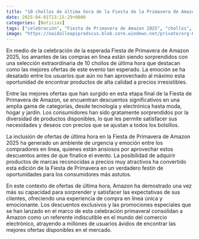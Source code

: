 ```yaml
---
title: "10 chollos de última hora de la Fiesta de la Primavera de Amazon que no esperábamos"
date: 2025-04-01T13:15:29+0000
categories: [Noticias]
tags: ["celebración", "Fiesta de Primavera de Amazon 2025", "chollos", "ofertas", "compras en línea", "descuentos", "productos de alta calidad."]
image: "https://oaidalleapiprodscus.blob.core.windows.net/private/org-HKmKxpuNw3Y88lm4EBrIPq0n/user-ZwiCXOggLL8ZNNKE2g7rXFmV/img-x3O0MzemeDZq0F64rbzcKoKH.png?st=2025-04-01T12%3A15%3A29Z&se=2025-04-01T14%3A15%3A29Z&sp=r&sv=2024-08-04&sr=b&rscd=inline&rsct=image/png&skoid=d505667d-d6c1-4a0a-bac7-5c84a87759f8&sktid=a48cca56-e6da-484e-a814-9c849652bcb3&skt=2025-04-01T06%3A55%3A33Z&ske=2025-04-02T06%3A55%3A33Z&sks=b&skv=2024-08-04&sig=2mQMOxYn8QQSs/QsKyUXFoQYr3LKbTp3NKwDReP9oV0%3D"
---
```


En medio de la celebración de la esperada Fiesta de Primavera de Amazon 2025, los amantes de las compras en línea están siendo sorprendidos con una selección extraordinaria de 10 chollos de última hora que destacan como las mejores ofertas de este evento tan esperado. La emoción se ha desatado entre los usuarios que aún no han aprovechado al máximo esta oportunidad de encontrar productos de alta calidad a precios irresistibles.

Entre las mejores ofertas que han surgido en esta etapa final de la Fiesta de Primavera de Amazon, se encuentran descuentos significativos en una amplia gama de categorías, desde tecnología y electrónica hasta moda, hogar y jardín. Los consumidores han sido gratamente sorprendidos por la diversidad de productos disponibles, lo que les permite satisfacer sus necesidades y deseos con precios que se ajustan a todos los bolsillos.

La inclusión de ofertas de última hora en la Fiesta de Primavera de Amazon 2025 ha generado un ambiente de urgencia y emoción entre los compradores en línea, quienes están ansiosos por aprovechar estos descuentos antes de que finalice el evento. La posibilidad de adquirir productos de marcas reconocidas a precios muy atractivos ha convertido esta edición de la Fiesta de Primavera en un verdadero festín de oportunidades para los consumidores más astutos.

En este contexto de ofertas de última hora, Amazon ha demostrado una vez más su capacidad para sorprender y satisfacer las expectativas de sus clientes, ofreciendo una experiencia de compra en línea única y emocionante. Los descuentos exclusivos y las promociones especiales que se han lanzado en el marco de esta celebración primaveral consolidan a Amazon como un referente indiscutible en el mundo del comercio electrónico, atrayendo a millones de usuarios ávidos de encontrar las mejores ofertas disponibles en el mercado.
    